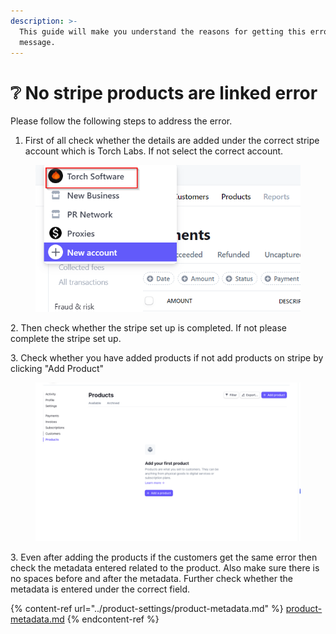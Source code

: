 ```yaml
---
description: >-
  This guide will make you understand the reasons for getting this error
  message.
---
```


# ❔ No stripe products are linked error

Please follow the following steps to address the error.

1. First of all check whether the details are added under the correct stripe account which is Torch Labs. If not select the correct account.

<figure><img src="../.gitbook/assets/3 (14).png" alt=""><figcaption></figcaption></figure>

2\. Then check whether  the stripe set up is completed. If not please complete the stripe set up.

3\. Check whether you have added products if not add products on stripe by clicking "Add Product"

<figure><img src="../.gitbook/assets/2 (10).png" alt=""><figcaption></figcaption></figure>

3\. Even after adding the products if the customers get the same error then check the metadata entered related to the product. Also make sure there is no spaces before and after the metadata. Further check whether the metadata is entered under the correct field.

{% content-ref url="../product-settings/product-metadata.md" %}
[product-metadata.md](../product-settings/product-metadata.md)
{% endcontent-ref %}





